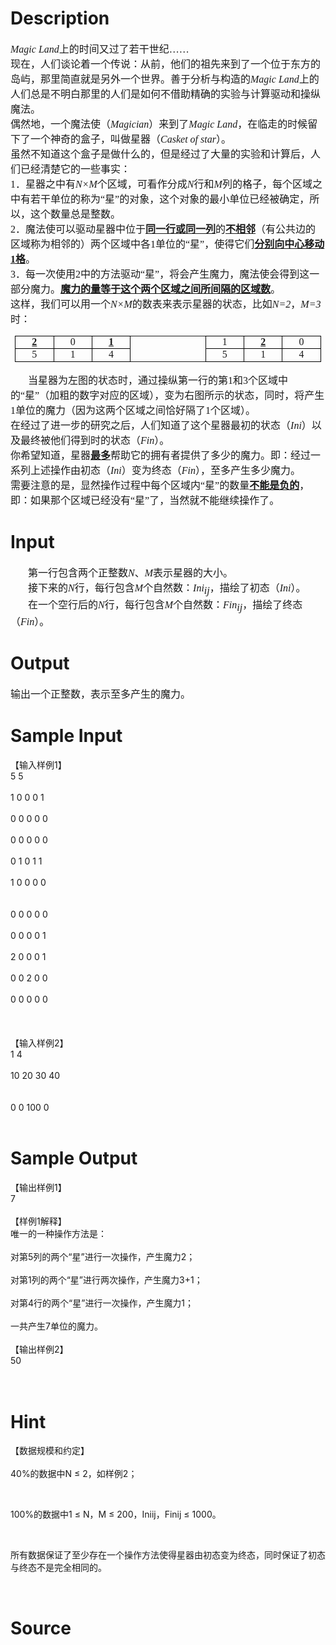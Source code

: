 
# Description

<div class="content"><h2 style="margin-top: 0pt; margin-bottom: 0pt"><span style="font-weight: normal; font-size: 12pt; font-style: italic; font-family: &#39;Times New Roman&#39;; mso-spacerun: &#39;yes&#39;"><o:p></o:p></span></h2>
<p class="p0" style="margin-top: 0pt; margin-bottom: 0pt"><span style="font-size: 12pt; font-style: italic; font-family: &#39;宋体&#39;; mso-spacerun: &#39;yes&#39;">Magic Land</span><span style="font-size: 12pt; font-family: &#39;宋体&#39;; mso-spacerun: &#39;yes&#39;">上的时间又过了若干世纪……</span><span style="font-size: 12pt; font-family: &#39;Times New Roman&#39;; mso-spacerun: &#39;yes&#39;"><o:p></o:p></span></p>
<p class="p0" style="margin-top: 0pt; margin-bottom: 0pt"><span style="font-size: 12pt; font-family: &#39;Times New Roman&#39;; mso-spacerun: &#39;yes&#39;"><o:p></o:p></span></p>
<p class="p0" style="margin-top: 0pt; margin-bottom: 0pt"><span style="font-size: 12pt; font-family: &#39;宋体&#39;; mso-spacerun: &#39;yes&#39;">现在，人们谈论着一个传说：从前，他们的祖先来到了一个位于东方的岛屿，那里简直就是另外一个世界。善于分析与构造的</span><span style="font-size: 12pt; font-style: italic; font-family: &#39;宋体&#39;; mso-spacerun: &#39;yes&#39;">Magic Land</span><span style="font-size: 12pt; font-family: &#39;宋体&#39;; mso-spacerun: &#39;yes&#39;">上的人们总是不明白那里的人们是如何不借助精确的实验与计算驱动和操纵魔法。</span><span style="font-size: 12pt; font-family: &#39;Times New Roman&#39;; mso-spacerun: &#39;yes&#39;"><o:p></o:p></span></p>
<p class="p0" style="margin-top: 0pt; margin-bottom: 0pt"><span style="font-size: 12pt; font-family: &#39;Times New Roman&#39;; mso-spacerun: &#39;yes&#39;"><o:p></o:p></span></p>
<p class="p0" style="margin-top: 0pt; margin-bottom: 0pt"><span style="font-size: 12pt; font-family: &#39;宋体&#39;; mso-spacerun: &#39;yes&#39;">偶然地，一个魔法使（</span><span style="font-size: 12pt; font-style: italic; font-family: &#39;宋体&#39;; mso-spacerun: &#39;yes&#39;">Magician</span><span style="font-size: 12pt; font-family: &#39;宋体&#39;; mso-spacerun: &#39;yes&#39;">）来到了</span><span style="font-size: 12pt; font-style: italic; font-family: &#39;宋体&#39;; mso-spacerun: &#39;yes&#39;">Magic Land</span><span style="font-size: 12pt; font-family: &#39;宋体&#39;; mso-spacerun: &#39;yes&#39;">，在临走的时候留下了一个神奇的盒子，叫做</span><span style="font-size: 12pt; font-family: &#39;宋体&#39;; mso-spacerun: &#39;yes&#39;">星器</span><span style="font-size: 12pt; font-family: &#39;宋体&#39;; mso-spacerun: &#39;yes&#39;">（</span><span style="font-size: 12pt; font-style: italic; font-family: &#39;宋体&#39;; mso-spacerun: &#39;yes&#39;">Casket of star</span><span style="font-size: 12pt; font-family: &#39;宋体&#39;; mso-spacerun: &#39;yes&#39;">）。</span><span style="font-size: 12pt; font-family: &#39;Times New Roman&#39;; mso-spacerun: &#39;yes&#39;"><o:p></o:p></span></p>
<p class="p0" style="margin-top: 0pt; margin-bottom: 0pt"><span style="font-size: 12pt; font-family: &#39;宋体&#39;; mso-spacerun: &#39;yes&#39;">虽然不知道这个盒子是做什么的，但是经过了大量的实验和计算后，人们已经清楚它的一些事实：</span><span style="font-size: 12pt; font-family: &#39;Times New Roman&#39;; mso-spacerun: &#39;yes&#39;"><o:p></o:p></span></p>
<p class="p0" style="margin-top: 0pt; margin-bottom: 0pt; text-align: left"><span style="font-size: 12pt; font-family: &#39;宋体&#39;; mso-spacerun: &#39;yes&#39;">1<font face="宋体">．</font></span><span style="font-size: 12pt; font-family: &#39;宋体&#39;; mso-spacerun: &#39;yes&#39;">星器</span><span style="font-size: 12pt; font-family: &#39;宋体&#39;; mso-spacerun: &#39;yes&#39;">之中有</span><span style="font-size: 12pt; font-style: italic; font-family: &#39;宋体&#39;; mso-spacerun: &#39;yes&#39;">N<font face="宋体">×</font><font face="Times New Roman">M</font></span><span style="font-size: 12pt; font-family: &#39;宋体&#39;; mso-spacerun: &#39;yes&#39;">个区域，可看作分成</span><span style="font-size: 12pt; font-style: italic; font-family: &#39;宋体&#39;; mso-spacerun: &#39;yes&#39;">N</span><span style="font-size: 12pt; font-family: &#39;宋体&#39;; mso-spacerun: &#39;yes&#39;">行和</span><span style="font-size: 12pt; font-style: italic; font-family: &#39;宋体&#39;; mso-spacerun: &#39;yes&#39;">M</span><span style="font-size: 12pt; font-family: &#39;宋体&#39;; mso-spacerun: &#39;yes&#39;">列的格子，每个区域之中有若干单位的称为“星”的对象，这个对象的最小单位已经被确定，所以，这个数量总是整数。</span><span style="font-size: 12pt; font-family: &#39;Times New Roman&#39;; mso-spacerun: &#39;yes&#39;"><o:p></o:p></span></p>
<p class="p0" style="margin-top: 0pt; margin-bottom: 0pt; text-align: left"><span style="font-size: 12pt; font-family: &#39;宋体&#39;; mso-spacerun: &#39;yes&#39;">2<font face="宋体">．魔法使可以驱动</font></span><span style="font-size: 12pt; font-family: &#39;宋体&#39;; mso-spacerun: &#39;yes&#39;">星器</span><span style="font-size: 12pt; font-family: &#39;宋体&#39;; mso-spacerun: &#39;yes&#39;">中位于</span><span style="font-weight: bold; font-size: 12pt; font-family: &#39;宋体&#39;; text-decoration: underline; mso-spacerun: &#39;yes&#39;">同一行或同一列</span><span style="font-size: 12pt; font-family: &#39;宋体&#39;; mso-spacerun: &#39;yes&#39;">的</span><span style="font-weight: bold; font-size: 12pt; font-family: &#39;宋体&#39;; text-decoration: underline; mso-spacerun: &#39;yes&#39;">不相邻</span><span style="font-size: 12pt; font-family: &#39;宋体&#39;; mso-spacerun: &#39;yes&#39;">（有公共边的区域称为相邻的）两个区域中各<font face="Times New Roman">1</font><font face="宋体">单位的“星”，使得它们</font></span><span style="font-weight: bold; font-size: 12pt; font-family: &#39;宋体&#39;; text-decoration: underline; mso-spacerun: &#39;yes&#39;">分别向中心移动<font face="Times New Roman">1</font><font face="宋体">格</font></span><span style="font-size: 12pt; font-family: &#39;宋体&#39;; mso-spacerun: &#39;yes&#39;">。</span><span style="font-size: 12pt; font-family: &#39;Times New Roman&#39;; mso-spacerun: &#39;yes&#39;"><o:p></o:p></span></p>
<p class="p0" style="margin-top: 0pt; margin-bottom: 0pt; text-align: left"><span style="font-size: 12pt; font-family: &#39;宋体&#39;; mso-spacerun: &#39;yes&#39;">3<font face="宋体">．每一次使用</font><font face="Times New Roman">2</font><font face="宋体">中的方法驱动“星”，将会产生魔力，魔法使会得到这一部分魔力。</font></span><span style="font-weight: bold; font-size: 12pt; font-family: &#39;宋体&#39;; text-decoration: underline; mso-spacerun: &#39;yes&#39;">魔力的量等于这个两个区域之间所间隔的区域数</span><span style="font-size: 12pt; font-family: &#39;宋体&#39;; mso-spacerun: &#39;yes&#39;">。</span><span style="font-size: 12pt; font-family: &#39;Times New Roman&#39;; mso-spacerun: &#39;yes&#39;"><o:p></o:p></span></p>
<p class="p0" style="margin-top: 0pt; margin-bottom: 0pt; text-align: left"><span style="font-size: 12pt; font-family: &#39;Times New Roman&#39;; mso-spacerun: &#39;yes&#39;"><o:p></o:p></span></p>
<p class="p0" style="margin-top: 0pt; margin-bottom: 0pt; text-align: left"><span style="font-size: 12pt; font-family: &#39;宋体&#39;; mso-spacerun: &#39;yes&#39;">这样，我们可以用一个</span><span style="font-size: 12pt; font-style: italic; font-family: &#39;宋体&#39;; mso-spacerun: &#39;yes&#39;">N<font face="宋体">×</font><font face="Times New Roman">M</font></span><span style="font-size: 12pt; font-family: &#39;宋体&#39;; mso-spacerun: &#39;yes&#39;">的数表来表示</span><span style="font-size: 12pt; font-family: &#39;宋体&#39;; mso-spacerun: &#39;yes&#39;">星器</span><span style="font-size: 12pt; font-family: &#39;宋体&#39;; mso-spacerun: &#39;yes&#39;">的状态，比如</span><span style="font-size: 12pt; font-style: italic; font-family: &#39;宋体&#39;; mso-spacerun: &#39;yes&#39;">N=2</span><span style="font-size: 12pt; font-family: &#39;宋体&#39;; mso-spacerun: &#39;yes&#39;">，</span><span style="font-size: 12pt; font-style: italic; font-family: &#39;宋体&#39;; mso-spacerun: &#39;yes&#39;">M=3</span><span style="font-size: 12pt; font-family: &#39;宋体&#39;; mso-spacerun: &#39;yes&#39;">时：</span><span style="font-size: 12pt; font-family: &#39;Times New Roman&#39;; mso-spacerun: &#39;yes&#39;"><o:p></o:p></span></p>
<p class="p0" style="margin-top: 0pt; margin-bottom: 0pt; text-align: left"><span style="font-size: 12pt; font-family: &#39;Times New Roman&#39;; mso-spacerun: &#39;yes&#39;"><o:p></o:p></span></p>
<p>
<table align="center" style="padding-right: 5.4pt; padding-left: 5.4pt; padding-bottom: 0pt; padding-top: 0pt; border-collapse: collapse; mso-table-layout-alt: fixed">
    <tbody>
        <tr style="height: 14.8pt">
            <td valign="top" width="48" style="border-right: rgb(0,0,0) 0.5pt solid; padding-right: 5.4pt; border-top: rgb(0,0,0) 0.5pt solid; padding-left: 5.4pt; padding-bottom: 0pt; border-left: rgb(0,0,0) 0.5pt solid; width: 36.7pt; padding-top: 0pt; border-bottom: rgb(0,0,0) 0.5pt solid; mso-border-bottom-alt: 0.5000pt solid rgb(0,0,0); mso-border-left-alt: 0.5000pt solid rgb(0,0,0); mso-border-right-alt: 0.5000pt solid rgb(0,0,0); mso-border-top-alt: 0.5000pt solid rgb(0,0,0)">
            <p class="p0" style="margin-top: 0pt; margin-bottom: 0pt; text-align: center"><span style="font-weight: bold; font-size: 12pt; font-family: &#39;宋体&#39;; text-decoration: underline">2</span><span style="font-weight: bold; font-size: 12pt; font-family: &#39;Times New Roman&#39;; text-decoration: underline"><o:p></o:p></span></p>
            </td>
            <td valign="top" width="48" style="border-right: rgb(0,0,0) 0.5pt solid; padding-right: 5.4pt; border-top: rgb(0,0,0) 0.5pt solid; padding-left: 5.4pt; padding-bottom: 0pt; border-left: medium none; width: 36.7pt; padding-top: 0pt; border-bottom: rgb(0,0,0) 0.5pt solid; mso-border-bottom-alt: 0.5000pt solid rgb(0,0,0); mso-border-left-alt: none; mso-border-right-alt: 0.5000pt solid rgb(0,0,0); mso-border-top-alt: 0.5000pt solid rgb(0,0,0)">
            <p class="p0" style="margin-top: 0pt; margin-bottom: 0pt; text-align: center"><span style="font-size: 12pt; font-family: &#39;宋体&#39;">0</span><span style="font-size: 12pt; font-family: &#39;Times New Roman&#39;"><o:p></o:p></span></p>
            </td>
            <td valign="top" width="48" style="border-right: rgb(0,0,0) 0.5pt solid; padding-right: 5.4pt; border-top: rgb(0,0,0) 0.5pt solid; padding-left: 5.4pt; padding-bottom: 0pt; border-left: medium none; width: 36.7pt; padding-top: 0pt; border-bottom: rgb(0,0,0) 0.5pt solid; mso-border-bottom-alt: 0.5000pt solid rgb(0,0,0); mso-border-left-alt: none; mso-border-right-alt: 0.5000pt solid rgb(0,0,0); mso-border-top-alt: 0.5000pt solid rgb(0,0,0)">
            <p class="p0" style="margin-top: 0pt; margin-bottom: 0pt; text-align: center"><span style="font-weight: bold; font-size: 12pt; font-family: &#39;宋体&#39;; text-decoration: underline">1</span><span style="font-weight: bold; font-size: 12pt; font-family: &#39;Times New Roman&#39;; text-decoration: underline"><o:p></o:p></span></p>
            </td>
            <td valign="top" width="48" style="border-right: rgb(255,255,255) 31.875pt; padding-right: 5.4pt; border-top: rgb(255,255,255) 31.875pt; padding-left: 5.4pt; padding-bottom: 0pt; border-left: medium none; width: 36.7pt; padding-top: 0pt; border-bottom: rgb(255,255,255) 31.875pt; mso-border-bottom-alt: 31.8750pt none rgb(255,255,255); mso-border-left-alt: none; mso-border-right-alt: 31.8750pt none rgb(255,255,255); mso-border-top-alt: 31.8750pt none rgb(255,255,255)">
            <p class="p0" style="margin-top: 0pt; margin-bottom: 0pt; text-align: center"><span style="font-size: 12pt; font-family: &#39;Times New Roman&#39;"><o:p></o:p></span></p>
            </td>
            <td valign="top" width="48" style="border-right: rgb(0,0,0) 0.5pt solid; padding-right: 5.4pt; border-top: rgb(255,255,255) 31.875pt; padding-left: 5.4pt; padding-bottom: 0pt; border-left: medium none; width: 36.7pt; padding-top: 0pt; border-bottom: rgb(255,255,255) 31.875pt; mso-border-bottom-alt: 31.8750pt none rgb(255,255,255); mso-border-left-alt: none; mso-border-right-alt: 0.5000pt solid rgb(0,0,0); mso-border-top-alt: 31.8750pt none rgb(255,255,255)">
            <p class="p0" style="margin-top: 0pt; margin-bottom: 0pt; text-align: center"><span style="font-size: 12pt; font-family: &#39;Times New Roman&#39;"><o:p></o:p></span></p>
            </td>
            <td valign="top" width="48" style="border-right: rgb(0,0,0) 0.5pt solid; padding-right: 5.4pt; border-top: rgb(0,0,0) 0.5pt solid; padding-left: 5.4pt; padding-bottom: 0pt; border-left: medium none; width: 36.7pt; padding-top: 0pt; border-bottom: rgb(0,0,0) 0.5pt solid; mso-border-bottom-alt: 0.5000pt solid rgb(0,0,0); mso-border-left-alt: none; mso-border-right-alt: 0.5000pt solid rgb(0,0,0); mso-border-top-alt: 0.5000pt solid rgb(0,0,0)">
            <p class="p0" style="margin-top: 0pt; margin-bottom: 0pt; text-align: center"><span style="font-size: 12pt; font-family: &#39;宋体&#39;">1</span><span style="font-size: 12pt; font-family: &#39;Times New Roman&#39;"><o:p></o:p></span></p>
            </td>
            <td valign="top" width="49" style="border-right: rgb(0,0,0) 0.5pt solid; padding-right: 5.4pt; border-top: rgb(0,0,0) 0.5pt solid; padding-left: 5.4pt; padding-bottom: 0pt; border-left: medium none; width: 36.75pt; padding-top: 0pt; border-bottom: rgb(0,0,0) 0.5pt solid; mso-border-bottom-alt: 0.5000pt solid rgb(0,0,0); mso-border-left-alt: none; mso-border-right-alt: 0.5000pt solid rgb(0,0,0); mso-border-top-alt: 0.5000pt solid rgb(0,0,0)">
            <p class="p0" style="margin-top: 0pt; margin-bottom: 0pt; text-align: center"><span style="font-weight: bold; font-size: 12pt; font-family: &#39;宋体&#39;; text-decoration: underline">2</span><span style="font-weight: bold; font-size: 12pt; font-family: &#39;Times New Roman&#39;; text-decoration: underline"><o:p></o:p></span></p>
            </td>
            <td valign="top" width="49" style="border-right: rgb(0,0,0) 0.5pt solid; padding-right: 5.4pt; border-top: rgb(0,0,0) 0.5pt solid; padding-left: 5.4pt; padding-bottom: 0pt; border-left: medium none; width: 36.75pt; padding-top: 0pt; border-bottom: rgb(0,0,0) 0.5pt solid; mso-border-bottom-alt: 0.5000pt solid rgb(0,0,0); mso-border-left-alt: none; mso-border-right-alt: 0.5000pt solid rgb(0,0,0); mso-border-top-alt: 0.5000pt solid rgb(0,0,0)">
            <p class="p0" style="margin-top: 0pt; margin-bottom: 0pt; text-align: center"><span style="font-size: 12pt; font-family: &#39;宋体&#39;">0</span><span style="font-size: 12pt; font-family: &#39;Times New Roman&#39;"><o:p></o:p></span></p>
            </td>
        </tr>
        <tr style="height: 16.15pt">
            <td valign="top" width="48" style="border-right: rgb(0,0,0) 0.5pt solid; padding-right: 5.4pt; border-top: medium none; padding-left: 5.4pt; padding-bottom: 0pt; border-left: rgb(0,0,0) 0.5pt solid; width: 36.7pt; padding-top: 0pt; border-bottom: rgb(0,0,0) 0.5pt solid; mso-border-bottom-alt: 0.5000pt solid rgb(0,0,0); mso-border-left-alt: 0.5000pt solid rgb(0,0,0); mso-border-right-alt: 0.5000pt solid rgb(0,0,0); mso-border-top-alt: 0.5000pt solid rgb(0,0,0)">
            <p class="p0" style="margin-top: 0pt; margin-bottom: 0pt; text-align: center"><span style="font-size: 12pt; font-family: &#39;宋体&#39;">5</span><span style="font-size: 12pt; font-family: &#39;Times New Roman&#39;"><o:p></o:p></span></p>
            </td>
            <td valign="top" width="48" style="border-right: rgb(0,0,0) 0.5pt solid; padding-right: 5.4pt; border-top: medium none; padding-left: 5.4pt; padding-bottom: 0pt; border-left: medium none; width: 36.7pt; padding-top: 0pt; border-bottom: rgb(0,0,0) 0.5pt solid; mso-border-bottom-alt: 0.5000pt solid rgb(0,0,0); mso-border-left-alt: none; mso-border-right-alt: 0.5000pt solid rgb(0,0,0); mso-border-top-alt: 0.5000pt solid rgb(0,0,0)">
            <p class="p0" style="margin-top: 0pt; margin-bottom: 0pt; text-align: center"><span style="font-size: 12pt; font-family: &#39;宋体&#39;">1</span><span style="font-size: 12pt; font-family: &#39;Times New Roman&#39;"><o:p></o:p></span></p>
            </td>
            <td valign="top" width="48" style="border-right: rgb(0,0,0) 0.5pt solid; padding-right: 5.4pt; border-top: medium none; padding-left: 5.4pt; padding-bottom: 0pt; border-left: medium none; width: 36.7pt; padding-top: 0pt; border-bottom: rgb(0,0,0) 0.5pt solid; mso-border-bottom-alt: 0.5000pt solid rgb(0,0,0); mso-border-left-alt: none; mso-border-right-alt: 0.5000pt solid rgb(0,0,0); mso-border-top-alt: 0.5000pt solid rgb(0,0,0)">
            <p class="p0" style="margin-top: 0pt; margin-bottom: 0pt; text-align: center"><span style="font-size: 12pt; font-family: &#39;宋体&#39;">4</span><span style="font-size: 12pt; font-family: &#39;Times New Roman&#39;"><o:p></o:p></span></p>
            </td>
            <td valign="top" width="48" style="border-right: rgb(255,255,255) 31.875pt; padding-right: 5.4pt; border-top: medium none; padding-left: 5.4pt; padding-bottom: 0pt; border-left: medium none; width: 36.7pt; padding-top: 0pt; border-bottom: rgb(255,255,255) 31.875pt; mso-border-bottom-alt: 31.8750pt none rgb(255,255,255); mso-border-left-alt: none; mso-border-right-alt: 31.8750pt none rgb(255,255,255); mso-border-top-alt: 31.8750pt none rgb(255,255,255)">
            <p class="p0" style="margin-top: 0pt; margin-bottom: 0pt; text-align: center"><span style="font-size: 12pt; font-family: &#39;Times New Roman&#39;"><o:p></o:p></span></p>
            </td>
            <td valign="top" width="48" style="border-right: rgb(0,0,0) 0.5pt solid; padding-right: 5.4pt; border-top: medium none; padding-left: 5.4pt; padding-bottom: 0pt; border-left: medium none; width: 36.7pt; padding-top: 0pt; border-bottom: rgb(255,255,255) 31.875pt; mso-border-bottom-alt: 31.8750pt none rgb(255,255,255); mso-border-left-alt: none; mso-border-right-alt: 0.5000pt solid rgb(0,0,0); mso-border-top-alt: 31.8750pt none rgb(255,255,255)">
            <p class="p0" style="margin-top: 0pt; margin-bottom: 0pt; text-align: center"><span style="font-size: 12pt; font-family: &#39;Times New Roman&#39;"><o:p></o:p></span></p>
            </td>
            <td valign="top" width="48" style="border-right: rgb(0,0,0) 0.5pt solid; padding-right: 5.4pt; border-top: medium none; padding-left: 5.4pt; padding-bottom: 0pt; border-left: medium none; width: 36.7pt; padding-top: 0pt; border-bottom: rgb(0,0,0) 0.5pt solid; mso-border-bottom-alt: 0.5000pt solid rgb(0,0,0); mso-border-left-alt: none; mso-border-right-alt: 0.5000pt solid rgb(0,0,0); mso-border-top-alt: 0.5000pt solid rgb(0,0,0)">
            <p class="p0" style="margin-top: 0pt; margin-bottom: 0pt; text-align: center"><span style="font-size: 12pt; font-family: &#39;宋体&#39;">5</span><span style="font-size: 12pt; font-family: &#39;Times New Roman&#39;"><o:p></o:p></span></p>
            </td>
            <td valign="top" width="49" style="border-right: rgb(0,0,0) 0.5pt solid; padding-right: 5.4pt; border-top: medium none; padding-left: 5.4pt; padding-bottom: 0pt; border-left: medium none; width: 36.75pt; padding-top: 0pt; border-bottom: rgb(0,0,0) 0.5pt solid; mso-border-bottom-alt: 0.5000pt solid rgb(0,0,0); mso-border-left-alt: none; mso-border-right-alt: 0.5000pt solid rgb(0,0,0); mso-border-top-alt: 0.5000pt solid rgb(0,0,0)">
            <p class="p0" style="margin-top: 0pt; margin-bottom: 0pt; text-align: center"><span style="font-size: 12pt; font-family: &#39;宋体&#39;">1</span><span style="font-size: 12pt; font-family: &#39;Times New Roman&#39;"><o:p></o:p></span></p>
            </td>
            <td valign="top" width="49" style="border-right: rgb(0,0,0) 0.5pt solid; padding-right: 5.4pt; border-top: medium none; padding-left: 5.4pt; padding-bottom: 0pt; border-left: medium none; width: 36.75pt; padding-top: 0pt; border-bottom: rgb(0,0,0) 0.5pt solid; mso-border-bottom-alt: 0.5000pt solid rgb(0,0,0); mso-border-left-alt: none; mso-border-right-alt: 0.5000pt solid rgb(0,0,0); mso-border-top-alt: 0.5000pt solid rgb(0,0,0)">
            <p class="p0" style="margin-top: 0pt; margin-bottom: 0pt; text-align: center"><span style="font-size: 12pt; font-family: &#39;宋体&#39;">4</span><span style="font-size: 12pt; font-family: &#39;Times New Roman&#39;"><o:p></o:p></span></p>
            </td>
        </tr>
    </tbody>
</table>
</p>
<p class="p0" style="margin-top: 0pt; margin-bottom: 0pt; text-align: left"><span style="font-size: 12pt; font-family: &#39;Times New Roman&#39;; mso-spacerun: &#39;yes&#39;"><o:p></o:p></span></p>
<p class="p0" style="margin-top: 0pt; margin-bottom: 0pt; text-indent: 21pt; text-align: left"><span style="font-size: 12pt; font-family: &#39;宋体&#39;; mso-spacerun: &#39;yes&#39;">当</span><span style="font-size: 12pt; font-family: &#39;宋体&#39;; mso-spacerun: &#39;yes&#39;">星器</span><span style="font-size: 12pt; font-family: &#39;宋体&#39;; mso-spacerun: &#39;yes&#39;">为左图的状态时，通过操纵第一行的第<font face="Times New Roman">1</font><font face="宋体">和</font><font face="Times New Roman">3</font><font face="宋体">个区域中的“星”（加粗的数字对应的区域），变为右图所示的状态，同时，将产生</font><font face="Times New Roman">1</font><font face="宋体">单位的魔力（因为这两个区域之间恰好隔了</font><font face="Times New Roman">1</font><font face="宋体">个区域）。</font></span><span style="font-size: 12pt; font-family: &#39;Times New Roman&#39;; mso-spacerun: &#39;yes&#39;"><o:p></o:p></span></p>
<p class="p0" style="margin-top: 0pt; margin-bottom: 0pt; text-align: left"><span style="font-size: 12pt; font-family: &#39;Times New Roman&#39;; mso-spacerun: &#39;yes&#39;"><o:p></o:p></span></p>
<p class="p0" style="margin-top: 0pt; margin-bottom: 0pt"><span style="font-size: 12pt; font-family: &#39;宋体&#39;; mso-spacerun: &#39;yes&#39;">在经过了进一步的研究之后，人们知道了这个</span><span style="font-size: 12pt; font-family: &#39;宋体&#39;; mso-spacerun: &#39;yes&#39;">星器</span><span style="font-size: 12pt; font-family: &#39;宋体&#39;; mso-spacerun: &#39;yes&#39;">最初的状态（</span><span style="font-size: 12pt; font-style: italic; font-family: &#39;宋体&#39;; mso-spacerun: &#39;yes&#39;">Ini</span><span style="font-size: 12pt; font-family: &#39;宋体&#39;; mso-spacerun: &#39;yes&#39;">）以及最终被他们得到时的状态（</span><span style="font-size: 12pt; font-style: italic; font-family: &#39;宋体&#39;; mso-spacerun: &#39;yes&#39;">Fin</span><span style="font-size: 12pt; font-family: &#39;宋体&#39;; mso-spacerun: &#39;yes&#39;">）。</span><span style="font-size: 12pt; font-family: &#39;Times New Roman&#39;; mso-spacerun: &#39;yes&#39;"><o:p></o:p></span></p>
<p class="p0" style="margin-top: 0pt; margin-bottom: 0pt"><span style="font-size: 12pt; font-family: &#39;宋体&#39;; mso-spacerun: &#39;yes&#39;">你希望知道，</span><span style="font-size: 12pt; font-family: &#39;宋体&#39;; mso-spacerun: &#39;yes&#39;">星器</span><span style="font-weight: bold; font-size: 12pt; font-family: &#39;宋体&#39;; text-decoration: underline; mso-spacerun: &#39;yes&#39;">最多</span><span style="font-size: 12pt; font-family: &#39;宋体&#39;; mso-spacerun: &#39;yes&#39;">帮助它的拥有者提供了多少的魔力。即：经过一系列上述操作由初态（</span><span style="font-size: 12pt; font-style: italic; font-family: &#39;宋体&#39;; mso-spacerun: &#39;yes&#39;">Ini</span><span style="font-size: 12pt; font-family: &#39;宋体&#39;; mso-spacerun: &#39;yes&#39;">）变为终态（</span><span style="font-size: 12pt; font-style: italic; font-family: &#39;宋体&#39;; mso-spacerun: &#39;yes&#39;">Fin</span><span style="font-size: 12pt; font-family: &#39;宋体&#39;; mso-spacerun: &#39;yes&#39;">），至多产生多少魔力。</span><span style="font-size: 12pt; font-family: &#39;Times New Roman&#39;; mso-spacerun: &#39;yes&#39;"><o:p></o:p></span></p>
<p class="p0" style="margin-top: 0pt; margin-bottom: 0pt"><span style="font-size: 12pt; font-family: &#39;宋体&#39;; mso-spacerun: &#39;yes&#39;">需要注意的是，显然操作过程中每个区域内“星”的数量</span><span style="font-weight: bold; font-size: 12pt; font-family: &#39;宋体&#39;; text-decoration: underline; mso-spacerun: &#39;yes&#39;">不能是负的</span><span style="font-size: 12pt; font-family: &#39;宋体&#39;; mso-spacerun: &#39;yes&#39;">，即：如果那个区域已经没有“星”了，当然就不能继续操作了。</span><span style="font-size: 12pt; font-family: &#39;Times New Roman&#39;; mso-spacerun: &#39;yes&#39;"><o:p></o:p></span></p>
<p class="p0" style="margin-top: 0pt; margin-bottom: 0pt"><span style="font-size: 12pt; font-family: &#39;Times New Roman&#39;; mso-spacerun: &#39;yes&#39;"><o:p></o:p></span></p>
<p class="p0" style="margin-top: 0pt; margin-bottom: 0pt"><span style="font-size: 12pt; font-family: &#39;Times New Roman&#39;; mso-spacerun: &#39;yes&#39;"><o:p></o:p></span></p>
<p class="p0" style="margin-top: 0pt; margin-bottom: 0pt"><span style="font-size: 12pt; font-family: &#39;Times New Roman&#39;; mso-spacerun: &#39;yes&#39;"><o:p></o:p></span></p>
<p class="p0" style="margin-top: 0pt; margin-bottom: 0pt"><span style="font-size: 12pt; font-family: &#39;Times New Roman&#39;; mso-spacerun: &#39;yes&#39;"><o:p></o:p></span></p>
<p class="p0" style="margin-top: 0pt; margin-bottom: 0pt; text-indent: 21pt"><span style="font-size: 12pt; font-family: &#39;Times New Roman&#39;; mso-spacerun: &#39;yes&#39;"><o:p></o:p></span></p>
<!--EndFragment--></div>

# Input

<div class="content"><p class="p0" style="margin-top: 0pt; margin-bottom: 0pt; text-indent: 21pt"><span style="font-size: 12pt; font-family: &#39;Times New Roman&#39;; mso-spacerun: &#39;yes&#39;">第一行</span><span style="font-size: 12pt; font-family: &#39;宋体&#39;; mso-spacerun: &#39;yes&#39;">包含两个正</span><span style="font-size: 12pt; font-family: &#39;Times New Roman&#39;; mso-spacerun: &#39;yes&#39;">整数</span><span style="font-size: 12pt; font-style: italic; font-family: &#39;Times New Roman&#39;; mso-spacerun: &#39;yes&#39;">N</span><span style="font-size: 12pt; font-family: &#39;宋体&#39;; mso-spacerun: &#39;yes&#39;">、</span><span style="font-size: 12pt; font-style: italic; font-family: &#39;宋体&#39;; mso-spacerun: &#39;yes&#39;">M</span><span style="font-size: 12pt; font-family: &#39;Times New Roman&#39;; mso-spacerun: &#39;yes&#39;">表示</span><span style="font-size: 12pt; font-family: &#39;宋体&#39;; mso-spacerun: &#39;yes&#39;">星器</span><span style="font-size: 12pt; font-family: &#39;宋体&#39;; mso-spacerun: &#39;yes&#39;">的大小</span><span style="font-size: 12pt; font-family: &#39;Times New Roman&#39;; mso-spacerun: &#39;yes&#39;">。</span><span style="font-size: 12pt; font-family: &#39;Times New Roman&#39;; mso-spacerun: &#39;yes&#39;"><o:p></o:p></span></p>
<p class="p0" style="margin-top: 0pt; margin-bottom: 0pt; text-indent: 21pt"><span style="font-size: 12pt; font-family: &#39;Times New Roman&#39;; mso-spacerun: &#39;yes&#39;">接下来的</span><span style="font-size: 12pt; font-style: italic; font-family: &#39;宋体&#39;; mso-spacerun: &#39;yes&#39;">N</span><span style="font-size: 12pt; font-family: &#39;宋体&#39;; mso-spacerun: &#39;yes&#39;">行，每行包含</span><span style="font-size: 12pt; font-style: italic; font-family: &#39;宋体&#39;; mso-spacerun: &#39;yes&#39;">M</span><span style="font-size: 12pt; font-family: &#39;宋体&#39;; mso-spacerun: &#39;yes&#39;">个自然数：</span><span style="font-size: 12pt; font-style: italic; font-family: &#39;宋体&#39;; mso-spacerun: &#39;yes&#39;">Ini</span><span style="font-size: 12pt; vertical-align: sub; font-style: italic; font-family: &#39;宋体&#39;; mso-spacerun: &#39;yes&#39;">ij</span><span style="font-size: 12pt; font-family: &#39;宋体&#39;; mso-spacerun: &#39;yes&#39;">，描绘了初态（</span><span style="font-size: 12pt; font-style: italic; font-family: &#39;宋体&#39;; mso-spacerun: &#39;yes&#39;">Ini</span><span style="font-size: 12pt; font-family: &#39;宋体&#39;; mso-spacerun: &#39;yes&#39;">）。</span><span style="font-size: 12pt; font-family: &#39;Times New Roman&#39;; mso-spacerun: &#39;yes&#39;"><o:p></o:p></span></p>
<p class="p0" style="margin-top: 0pt; margin-bottom: 0pt; text-indent: 21pt"><span style="font-size: 12pt; font-family: &#39;宋体&#39;; mso-spacerun: &#39;yes&#39;">在一个空行后的</span><span style="font-size: 12pt; font-style: italic; font-family: &#39;宋体&#39;; mso-spacerun: &#39;yes&#39;">N</span><span style="font-size: 12pt; font-family: &#39;宋体&#39;; mso-spacerun: &#39;yes&#39;">行，每行包含</span><span style="font-size: 12pt; font-style: italic; font-family: &#39;宋体&#39;; mso-spacerun: &#39;yes&#39;">M</span><span style="font-size: 12pt; font-family: &#39;宋体&#39;; mso-spacerun: &#39;yes&#39;">个自然数：</span><span style="font-size: 12pt; font-style: italic; font-family: &#39;宋体&#39;; mso-spacerun: &#39;yes&#39;">Fin</span><span style="font-size: 12pt; vertical-align: sub; font-style: italic; font-family: &#39;宋体&#39;; mso-spacerun: &#39;yes&#39;">ij</span><span style="font-size: 12pt; font-family: &#39;宋体&#39;; mso-spacerun: &#39;yes&#39;">，描绘了终态（</span><span style="font-size: 12pt; font-style: italic; font-family: &#39;宋体&#39;; mso-spacerun: &#39;yes&#39;">Fin</span><span style="font-size: 12pt; font-family: &#39;宋体&#39;; mso-spacerun: &#39;yes&#39;">）。</span><span style="font-size: 12pt; font-family: &#39;Times New Roman&#39;; mso-spacerun: &#39;yes&#39;"><o:p></o:p></span></p>
<p class="p0" style="margin-top: 0pt; margin-bottom: 0pt"><span style="font-size: 12pt; font-family: &#39;Times New Roman&#39;; mso-spacerun: &#39;yes&#39;"><o:p></o:p></span></p></div>

# Output

<div class="content"><p class="p0" style="margin-top: 0pt; margin-bottom: 0pt"><span style="font-size: 12pt; font-family: &#39;宋体&#39;; mso-spacerun: &#39;yes&#39;">输出一个正整数，表示至多产生的魔力。</span><span style="font-size: 12pt; font-family: &#39;Times New Roman&#39;; mso-spacerun: &#39;yes&#39;"><o:p></o:p></span></p>
<p class="p0" style="margin-top: 0pt; margin-bottom: 0pt"><span style="font-size: 12pt; font-family: &#39;Times New Roman&#39;; mso-spacerun: &#39;yes&#39;"><o:p></o:p></span></p>
<p class="p0" style="margin-top: 0pt; margin-bottom: 0pt"><span style="font-size: 12pt; font-family: &#39;Times New Roman&#39;; mso-spacerun: &#39;yes&#39;"><o:p></o:p></span></p>
<h2 style="margin-top: 0pt; margin-bottom: 0pt"><span style="font-size: 12pt; font-family: &#39;Times New Roman&#39;; mso-spacerun: &#39;yes&#39;"><o:p></o:p></span></h2></div>

# Sample Input

<div class="content"><span class="sampledata">【输入样例1】<br/>
5 5<br/>
<br/>
1 0 0 0 1<br/>
<br/>
0 0 0 0 0<br/>
<br/>
0 0 0 0 0<br/>
<br/>
0 1 0 1 1<br/>
<br/>
1 0 0 0 0<br/>
<br/>
<br/>
0 0 0 0 0<br/>
<br/>
0 0 0 0 1<br/>
<br/>
2 0 0 0 1<br/>
<br/>
0 0 2 0 0<br/>
<br/>
0 0 0 0 0<br/>
<br/>
<br/>
<br/>
【输入样例2】<br/>
1 4<br/>
<br/>
10 20 30 40<br/>
<br/>
<br/>
0 0 100 0<br/>
<br/>
</span></div>

# Sample Output

<div class="content"><span class="sampledata">【输出样例1】<br/>
7<br/>
<br/>
【样例1解释】<br/>
唯一的一种操作方法是：<br/>
<br/>
对第5列的两个“星”进行一次操作，产生魔力2；<br/>
<br/>
对第1列的两个“星”进行两次操作，产生魔力3+1；<br/>
<br/>
对第4行的两个“星”进行一次操作，产生魔力1；<br/>
<br/>
一共产生7单位的魔力。<br/>
<br/>
【输出样例2】<br/>
50<br/>
<br/>
<br/>
</span></div>

# Hint

<div class="content"><p></p><p>【数据规模和约定】<br/><br/>
40%的数据中N ≤ 2，如样例2；</p><br/>
<p>100%的数据中1 ≤ N，M ≤ 200，Iniij，Finij ≤ 1000。</p><br/>
<p>所有数据保证了至少存在一个操作方法使得星器由初态变为终态，同时保证了初态与终态不是完全相同的。</p><br/>
<p></p><p></p></div>

# Source

<div class="content"><p><a href="problemset.php?search="></a></p></div>

